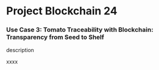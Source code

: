 # Project Blockchain 24

### Use Case 3: Tomato Traceability with Blockchain: Transparency from Seed to Shelf

description

xxxx
